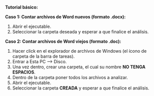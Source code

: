 **Tutorial básico:**

**Caso 1: Contar archivos de Word nuevos (formato .docx):**
  1. Abrir el ejecutable.
  2. Seleccionar la carpeta deseada y esperar a que finalice el análisis.
     
**Caso 2: Contar archivos de Word viejos (formato .doc):**
  1. Hacer click en el explorador de archivos de Windows (el ícono de carpeta de la barra de tareas).
  2. Entrar a Esta PC --> Disco.
  3. Una vez dentro, crear una carpeta, el cual su nombre **NO TENGA ESPACIOS**.
  4. Dentro de la carpeta poner todos los archivos a analizar.
  5. Abrir el ejecutable.
  6. Seleccionar la carpeta **CREADA** y esperar a que finalice el análisis.
